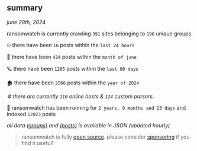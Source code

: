
## summary
_june 28th, 2024_

ransomwatch is currently crawling `391` sites belonging to `198` unique groups

⏲ there have been `16` posts within the `last 24 hours`

🦈 there have been `424` posts within the `month of june`

🪐 there have been `1285` posts within the `last 90 days`

🏚 there have been `2566` posts within the `year of 2024`

_⚙️ there are currently `110` online hosts & `124` custom parsers._

🦕 ransomwatch has been running for `2 years, 9 months and 23 days` and indexed `12023` posts

_all data  [(groups)](http://ransomwhat.telemetry.ltd/groups) and [(posts)](http://ransomwhat.telemetry.ltd/posts) is available in JSON (updated hourly)_

> ransomwatch is fully [open source](https://github.com/joshhighet/ransomwatch#ransomwatch--). please consider [sponsoring](https://github.com/sponsors/joshhighet) if you find it useful!
